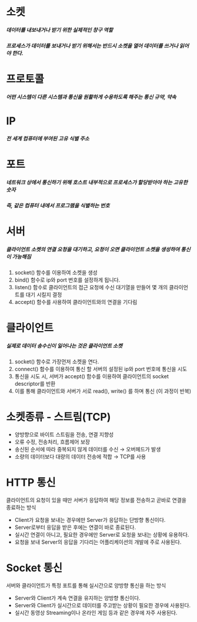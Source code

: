 # 소켓
##### 데이터를 내보내거나 받기 위한 실제적인 창구 역할
##### 프로세스가 데이터를 보내거나 받기 위해서는 반드시 소켓을 열어 데이터를 쓰거나 읽어야 한다.


# 프로토콜
##### 어떤 시스템이 다른 시스템과 통신을 원활하게 수용하도록 해주는 통신 규약, 약속

# IP
##### 전 세계 컴퓨터에 부여된 고유 식별 주소

# 포트
##### 네트워크 상에서 통신하기 위해 호스트 내부적으로 프로세스가 할당받아야 하는 고유한 숫자
##### 즉, 같은 컴퓨터 내에서 프로그램을 식별하는 번호


# 서버
##### 클라이언트 소켓의 연결 요청을 대기하고, 요청이 오면 클라이언트 소켓을 생성하여 통신이 가능해짐

1) socket() 함수를 이용하여 소켓을 생성
2) bind() 함수로 ip와 port 번호를 설정하게 됩니다.
3) listen() 함수로 클라이언트의 접근 요청에 수신 대기열을 만들어 몇 개의 클라이언트를 대기 시킬지 결정
4) accept() 함수를 사용하여 클라이언트와의 연결을 기다림


# 클라이언트
##### 실제로 데이터 송수신이 일어나는 것은 클라이언트 소켓

1) socket() 함수로 가장먼저 소켓을 연다.
2) connect() 함수를 이용하여 통신 할 서버의 설정된 ip와 port 번호에 통신을 시도
3) 통신을 시도 시, 서버가 accept() 함수를 이용하여 클라이언트의 socket descriptor를 반환
4) 이를 통해 클라이언트와 서버가 서로 read(), write() 를 하며 통신 (이 과정이 반복)


# 소켓종류 - 스트림(TCP)

- 양방향으로 바이트 스트림을 전송, 연결 지향성
- 오류 수정, 전송처리, 흐름제어 보장
- 송신된 순서에 따라 중복되지 않게 데이터를 수신 → 오버헤드가 발생
- 소량의 데이터보다 대량의 데이터 전송에 적합 → TCP를 사용


# HTTP 통신
클라이언트의 요청이 있을 때만 서버가 응답하여 해당 정보를 전송하고 곧바로 연결을 종료하는 방식
- Client가 요청을 보내는 경우에만 Server가 응답하는 단방향 통신이다.
- Server로부터 응답을 받은 후에는 연결이 바로 종료된다. 
- 실시간 연결이 아니고, 필요한 경우에만 Server로 요청을 보내는 상황에 유용하다.
- 요청을 보내 Server의 응답을 기다리는 어플리케이션의 개발에 주로 사용된다.


# Socket 통신
서버와 클라이언트가 특정 포트를 통해 실시간으로 양방향 통신을 하는 방식
- Server와 Client가 계속 연결을 유지하는 양방향 통신이다.
- Server와 Client가 실시간으로 데이터를 주고받는 상황이 필요한 경우에 사용된다.
- 실시간 동영상 Streaming이나 온라인 게임 등과 같은 경우에 자주 사용된다.
